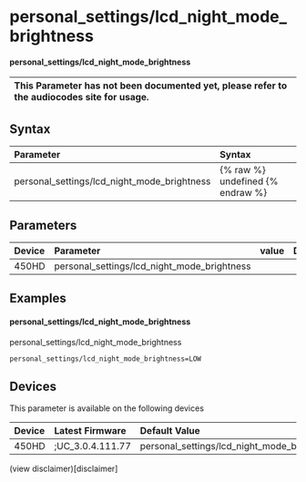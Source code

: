 ﻿---
description: personal_settings/lcd_night_mode_brightness
search:
    keywords: ['personal_settings','lcd_night_mode_brightness']
---

# personal_settings/lcd_night_mode_brightness

#### personal_settings/lcd_night_mode_brightness


| This Parameter has not been documented yet, please refer to the audiocodes site for usage.  |
| :--- |

## Syntax
| Parameter | Syntax |
| :--- | :--- |
|personal_settings/lcd_night_mode_brightness | {% raw %} undefined {% endraw %} |

## Parameters
|Device|Parameter|value|Description|
|:---|:---|:---|:---|
| 450HD | personal_settings/lcd_night_mode_brightness |  |  |

## Examples
#### personal_settings/lcd_night_mode_brightness

personal_settings/lcd_night_mode_brightness

```
personal_settings/lcd_night_mode_brightness=LOW
```

## Devices
This parameter is available on the following devices

| Device | Latest Firmware | Default Value |
|:---|:---|:---|
| 450HD | ;UC_3.0.4.111.77 | personal_settings/lcd_night_mode_brightness=LOW 

(view disclaimer)[disclaimer]

